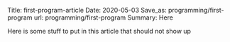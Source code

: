 Title: first-program-article
Date: 2020-05-03
Save_as: programming/first-program
url: programming/first-program
Summary: Here 

Here is some stuff to put in this article that should not show up
